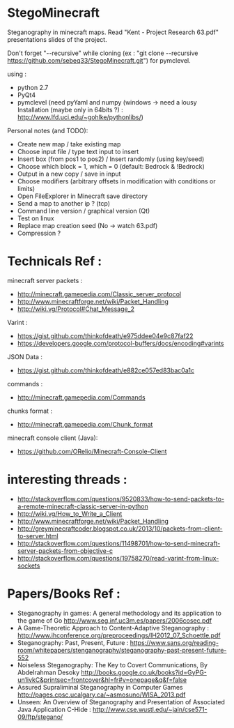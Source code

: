 StegoMinecraft
==============

Steganography in minecraft maps. Read "Kent - Project Research 63.pdf" presentations slides of the project.

Don't forget "--recursive" while cloning (ex : "git clone --recursive https://github.com/sebeq33/StegoMinecraft.git") for pymclevel.

using :
- python 2.7
- PyQt4 
- pymclevel (need pyYaml and numpy (windows -> need a lousy Installation (maybe only in 64bits ?) : http://www.lfd.uci.edu/~gohlke/pythonlibs/)


Personal notes (and TODO):

- Create new map / take existing map
- Choose input file / type text input to insert
- Insert box (from pos1 to pos2) / Insert randomly (using key/seed)
- Choose which block = 1, which = 0 (default: Bedrock & !Bedrock)
- Output in a new copy / save in input
- Choose modifiers (arbitrary offsets in modification with conditions or limits)
- Open FileExplorer in Minecraft save directory
- Send a map to another ip ? (tcp)
- Command line version / graphical version (Qt)
- Test on linux
- Replace map creation seed (No -> watch 63.pdf)
- Compression ?

# Technicals Ref :
minecraft server packets : 
- http://minecraft.gamepedia.com/Classic_server_protocol
- http://www.minecraftforge.net/wiki/Packet_Handling
- http://wiki.vg/Protocol#Chat_Message_2

Varint :
- https://gist.github.com/thinkofdeath/e975ddee04e9c87faf22
- https://developers.google.com/protocol-buffers/docs/encoding#varints

JSON Data :
- https://gist.github.com/thinkofdeath/e882ce057ed83bac0a1c

commands :
- http://minecraft.gamepedia.com/Commands

chunks format : 
- http://minecraft.gamepedia.com/Chunk_format

minecraft console client (Java):
- https://github.com/ORelio/Minecraft-Console-Client

# interesting threads : 
- http://stackoverflow.com/questions/9520833/how-to-send-packets-to-a-remote-minecraft-classic-server-in-python
- http://wiki.vg/How_to_Write_a_Client
- http://www.minecraftforge.net/wiki/Packet_Handling
- http://greyminecraftcoder.blogspot.co.uk/2013/10/packets-from-client-to-server.html
- http://stackoverflow.com/questions/11498701/how-to-send-minecraft-server-packets-from-objective-c
- http://stackoverflow.com/questions/19758270/read-varint-from-linux-sockets

# Papers/Books Ref :
- Steganography in games: A general methodology and its application to the game of Go
http://www.seg.inf.uc3m.es/papers/2006cosec.pdf
- A Game-Theoretic Approach to Content-Adaptive Steganography : http://www.ihconference.org/preproceedings/IH2012_07_Schoettle.pdf
- Steganography: Past, Present, Future :
https://www.sans.org/reading-room/whitepapers/stenganography/steganography-past-present-future-552
- Noiseless Steganography: The Key to Covert Communications, By Abdelrahman Desoky
http://books.google.co.uk/books?id=GyPG-un1ivkC&printsec=frontcover&hl=fr#v=onepage&q&f=false
- Assured Supraliminal Steganography in Computer Games
http://pages.cpsc.ucalgary.ca/~asmosuno/WISA_2013.pdf
- Unseen: An Overview of Steganography and Presentation of Associated Java Application C-Hide :
http://www.cse.wustl.edu/~jain/cse571-09/ftp/stegano/

